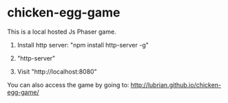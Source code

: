 # chicken-egg-game
This is a local hosted Js Phaser game.

1. Install http server: "npm install http-server -g"

2. "http-server"

3. Visit "http://localhost:8080"

You can also access the game by going to: http://lubrian.github.io/chicken-egg-game/

